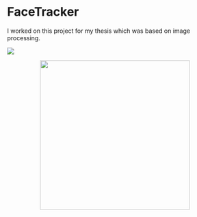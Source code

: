# FaceTracker
I worked on this project for my thesis which was based on image processing.

![](https://goo.gl/images/QipH7M)


<p align="center">
  <img src="https://goo.gl/images/QipH7M" width="350"/>
</p>
